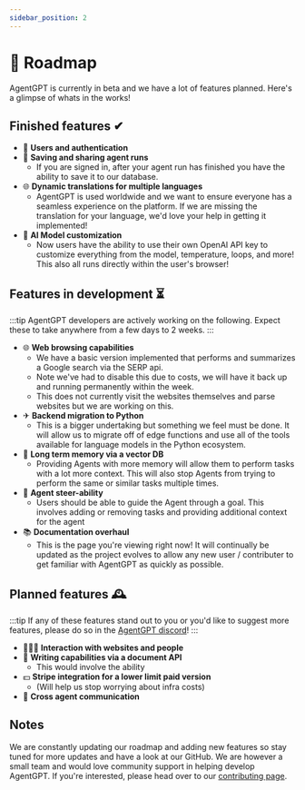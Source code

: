```yaml
---
sidebar_position: 2
---
```


# 🚀 Roadmap
AgentGPT is currently in beta and we have a lot of features planned. Here's a glimpse of whats in the works!

## Finished features ✔
- 🔐 **Users and authentication**
- 💾 **Saving and sharing agent runs**
  - If you are signed in, after your agent run has finished you have the ability to save it to our database.
- 🌐 **Dynamic translations for multiple languages**
  - AgentGPT is used worldwide and we want to ensure everyone has a seamless experience on the platform. If we are missing the translation for your language, we'd love your help in getting it implemented!
- 🤖 **AI Model customization**
  - Now users have the ability to use their own OpenAI API key to customize everything from the model, temperature, loops, and more! This also all runs directly within the user's browser!

## Features in development ⏳
:::tip
AgentGPT developers are actively working on the following. Expect these to take anywhere from a few days to 2 weeks.
:::

- 🌐 **Web browsing capabilities**
  - We have a basic version implemented that performs and summarizes a Google search via the SERP api.
  - Note we've had to disable this due to costs, we will have it back up and running permanently within the week.
  - This does not currently visit the websites themselves and parse websites but we are working on this.
- ✈ **Backend migration to Python**
  - This is a bigger undertaking but something we feel must be done. It will allow us to migrate off of edge functions and use all of the tools available for language models in the Python ecosystem.
- 🧠 **Long term memory via a vector DB**
  - Providing Agents with more memory will allow them to perform tasks with a lot more context. This will also stop Agents from trying to perform the same or similar tasks multiple times.
- 🤖 **Agent steer-ability**
  - Users should be able to guide the Agent through a goal. This involves adding or removing tasks and providing additional context for the agent
- 📚 **Documentation overhaul**
  - This is the page you're viewing right now! It will continually be updated as the project evolves to allow any new user / contributer to get familiar with AgentGPT as quickly as possible.

## Planned features 🕰️
:::tip
If any of these features stand out to you or you'd like to suggest more features, please do so in the [AgentGPT discord](https://discord.gg/jdSBAnmdnY)!
:::

- 👨‍👩‍👦 **Interaction with websites and people**
- 📄 **Writing capabilities via a document API**
  - This would involve the ability
- 💵 **Stripe integration for a lower limit paid version**
  - (Will help us stop worrying about infra costs)
- 🤖 **Cross agent communication**

## Notes
We are constantly updating our roadmap and adding new features so stay tuned for more updates and have a look at our GitHub.
We are however a small team and would love community support in helping develop AgentGPT. If you're interested, please head over to our [contributing page](/contributing).
